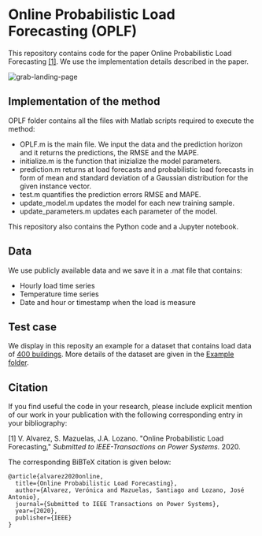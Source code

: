 # Online Probabilistic Load Forecasting (OPLF)

This repository contains code for the paper Online Probabilistic Load Forecasting [[1]](#1). We use the implementation details described in the paper.

![grab-landing-page](predictions.gif)

## Implementation of the method

OPLF folder contains all the files with Matlab scripts required to execute the method:

* OPLF.m is the main file. We input the data and the prediction horizon and it returns the predictions, the RMSE and the MAPE.
* initialize.m is the function that inizialize the model parameters.
* prediction.m returns at load forecasts and probabilistic load forecasts in form of mean and standard deviation of a Gaussian distribution for the given instance vector.
* test.m quantifies the prediction errors RMSE and MAPE.
* update_model.m updates the model for each new training sample.
* update_parameters.m updates each parameter of the model.

This repository also contains the Python code and a Jupyter notebook.

## Data

We use publicly available data and we save it in a .mat file that contains:

* Hourly load time series
* Temperature time series
* Date and hour or timestamp when the load is measure

## Test case

We display in this reposity an example for a dataset that contains load data of [400 buildings](https://data.mendeley.com/datasets/zm4f727vvr/1#file-a01cdaa0-340d-4ebf-8fe5-c59a53d8f6b0). More details of the dataset are given in the [Example folder](/Example).

## Citation

If you find useful the code in your research, please include explicit mention of our work in your publication with the following corresponding entry in your bibliography:

<a id="1">[1]</a> 
V. Alvarez, S. Mazuelas, J.A. Lozano.
"Online Probabilistic Load Forecasting,"
*Submitted to IEEE-Transactions on Power Systems.* 2020.

The corresponding BiBTeX citation is given below:

```
@article{alvarez2020online,
  title={Online Probabilistic Load Forecasting},
  author={Alvarez, Verónica and Mazuelas, Santiago and Lozano, José Antonio},
  journal={Submitted to IEEE Transactions on Power Systems},
  year={2020},
  publisher={IEEE}
}
```

